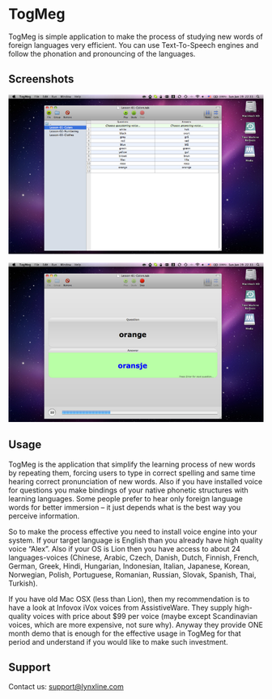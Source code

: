 # TogMeg
TogMeg is simple application to make the process of studying new words of foreign languages very efficient. You can use Text-To-Speech engines and follow the phonation and pronouncing of the languages.

## Screenshots
 
![screen1](Doc/mzl.ekgpbjin.800x500-75.jpg?raw=true)

![screen2](Doc/mzl.uqizzfza.800x500-75.jpg?raw=true)

## Usage
TogMeg is the application that simplify the learning process of new words by repeating them, forcing users to type in correct spelling and same time hearing correct pronunciation of new words. Also if you have installed voice for questions you make bindings of your native phonetic structures with learning languages. Some people prefer to hear only foreign language  words for better immersion – it just depends what is the best way you perceive information.

So to make the process effective you need to install voice engine into your system. If your target language is English than you already have high quality voice “Alex”. Also if your OS is Lion then you have access to about 24 languages-voices (Chinese, Arabic, Czech, Danish, Dutch, Finnish, French, German, Greek, Hindi, Hungarian, Indonesian, Italian, Japanese, Korean, Norwegian, Polish, Portuguese, Romanian, Russian, Slovak, Spanish, Thai, Turkish).

If you have old Mac OSX (less than Lion), then my recommendation is to have a look at Infovox iVox voices from AssistiveWare. They supply high-quality voices with price  about $99 per voice (maybe except Scandinavian voices, which are more expensive, not sure why). Anyway they provide ONE month demo that is enough for the effective usage in TogMeg for that period and understand if you would like to make such investment.

## Support
Contact us: support@lynxline.com
